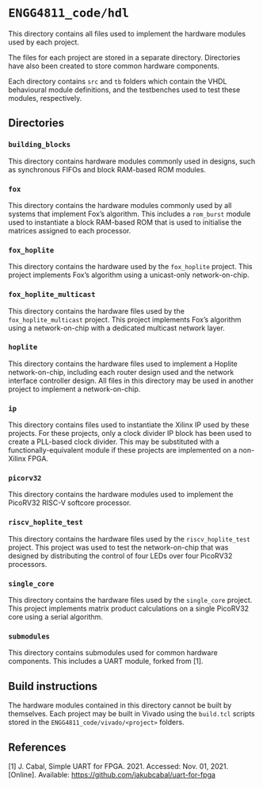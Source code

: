 # `ENGG4811_code/hdl`
This directory contains all files used to implement the hardware modules used by each project.

The files for each project are stored in a separate directory.
Directories have also been created to store common hardware components. 

Each directory contains `src` and `tb` folders which contain the VHDL behavioural module definitions, and the testbenches used to test these modules, respectively. 

## Directories
### `building_blocks`
This directory contains hardware modules commonly used in designs, such as synchronous FIFOs and block RAM-based ROM modules.

### `fox`
This directory contains the hardware modules commonly used by all systems that implement Fox’s algorithm.
This includes a `rom_burst` module used to instantiate a block RAM-based ROM that is used to initialise the matrices assigned to each processor.

### `fox_hoplite`
This directory contains the hardware used by the `fox_hoplite` project.
This project implements Fox’s algorithm using a unicast-only network-on-chip.

### `fox_hoplite_multicast`
This directory contains the hardware files used by the `fox_hoplite_multicast` project.
This project implements Fox’s algorithm using a network-on-chip with a dedicated multicast network layer.

### `hoplite`
This directory contains the hardware files used to implement a Hoplite network-on-chip, including each router design used and the network interface controller design.
All files in this directory may be used in another project to implement a network-on-chip.

### `ip`
This directory contains files used to instantiate the Xilinx IP used by these projects.
For these projects, only a clock divider IP block has been used to create a PLL-based clock divider.
This may be substituted with a functionally-equivalent module if these projects are implemented on a non-Xilinx FPGA.

### `picorv32`
This directory contains the hardware modules used to implement the PicoRV32 RISC-V softcore processor.

### `riscv_hoplite_test`
This directory contains the hardware files used by the `riscv_hoplite_test` project.
This project was used to test the network-on-chip that was designed by distributing the control of four LEDs over four PicoRV32 processors.

### `single_core`
This directory contains the hardware files used by the `single_core` project.
This project implements matrix product calculations on a single PicoRV32 core using a serial algorithm.

### `submodules`
This directory contains submodules used for common hardware components.
This includes a UART module, forked from [1].

## Build instructions
The hardware modules contained in this directory cannot be built by themselves.
Each project may be built in Vivado using the `build.tcl` scripts stored in the `ENGG4811_code/vivado/<project>` folders.

## References
[1] J. Cabal, Simple UART for FPGA. 2021. Accessed: Nov. 01, 2021. [Online]. Available: https://github.com/jakubcabal/uart-for-fpga
